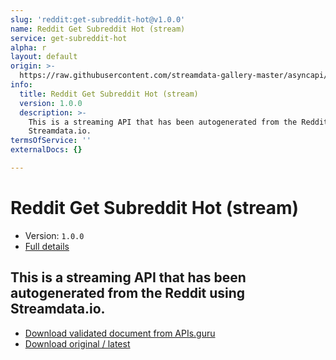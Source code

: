 ```yaml
---
slug: 'reddit:get-subreddit-hot@v1.0.0'
name: Reddit Get Subreddit Hot (stream)
service: get-subreddit-hot
alpha: r
layout: default
origin: >-
  https://raw.githubusercontent.com/streamdata-gallery-master/asyncapi/master/_listings/reddit/reddit-get-subreddit-hot-stream-async.md
info:
  title: Reddit Get Subreddit Hot (stream)
  version: 1.0.0
  description: >-
    This is a streaming API that has been autogenerated from the Reddit using
    Streamdata.io.
termsOfService: ''
externalDocs: {}

---
```

# Reddit Get Subreddit Hot (stream)

* Version: `1.0.0`
* [Full details](../html/reddit:get-subreddit-hot@v1.0.0.html)



## This is a streaming API that has been autogenerated from the Reddit using Streamdata.io.



* [Download validated document from APIs.guru](https://raw.githubusercontent.com/APIs-guru/asyncapi-directory/master/docs/APIs/reddit%3Aget-subreddit-hot%40v1.0.0.yaml)
* [Download original / latest](https://raw.githubusercontent.com/streamdata-gallery-master/asyncapi/master/_listings/reddit/reddit-get-subreddit-hot-stream-async.md)

<script type="application/ld+json">
{
  "@context": "http://schema.org/",
  "@type": "WebAPI",
  "description": "This is a streaming API that has been autogenerated from the Reddit using Streamdata.io.",
  "documentation": "",

  "name": "Reddit Get Subreddit Hot (stream)"
}
</script>
